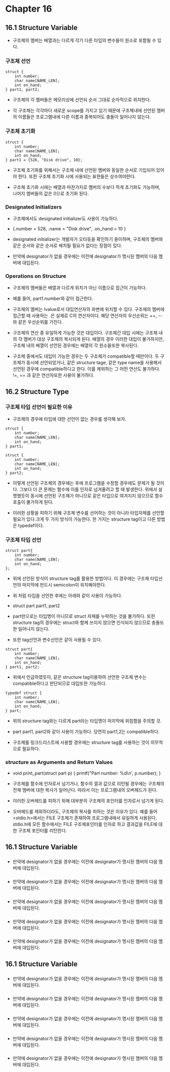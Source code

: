 # Chapter 16

## 16.1 Structure Variable

   - 구조체의 멤버는 배열과는 다르게 각기 다른 타입의 변수들이 원소로 포함될 수 있다. 

### 구조체 선언

	struct {
		int number;
		char name[NAME_LEN];
		int on_hand;
	} part1, part2;
	
   - 구조체의 각 멤버들은 메모리상에 선언되 순서 그대로 순차적으로 위치한다. 

   - 각 구조체는 각각마다 새로운 scope를 가지고 있기 때문에 구조체내에 선언된 멤버의 이름들은 프로그램내에 다른 이름과 중복되어도 충돌이 일어나지 않는다. 

### 구조체 초기화

	struct {
		int number;
		char name[NAME_LEN];
		int on_hand;
	} part1 = {526, "Disk drive", 10};

   - 구조체 초기화를 위해서는 구조체 내에 선언된 멤버와 동일한 순서로 기입되어 있어야 한다. 또한 구조체 초기화 시에 사용되는 표현들은 상수여야한다. 
   
   - 구조체 초기화 시에는 배열과 마찬가지로 멤버의 수보다 적게 초기화도 가능하며, 나머지 멤버들의 값은 0으로 초기화 된다. 
   
### Designated Initializers

   - 구조체에서도 designated initializer도 사용이 가능하다. 
   
   - {.number = 528, .name = "Disk drive", .on_hand = 10 }
   
   - designated initializer는 개발자가 오타등을 확인하기 용이하며, 구조체의 멤버와 같은 순서와 같은 순서로 배치될 필요가 없다는 장점이 있다. 
   
   - 만약에 designator가 없을 경우에는 이전에 designator가 명시된 멤버의 다음 멤버에 대입된다. 
   
### Operations on Structure

   - 구조체의 멤버들은 배열과 다르게 위치가 아닌 이름으로 접근이 가능하다. 
   
   - 예를 들어, part1.number와 같이 접근한다. 
   
   - 구조체의 멤버는 lvalue로서 대입연산자의 좌변에 위치할 수 있다. 구조체의 멤버에 접근할 때 사용하는 .은 실제로 C의 연산자이다. 해당 연산자의 우선순위는 ++, --와 같은 우선순위를 가진다. 
   
   - 구조체의 연산 중 유일하게 가능한 것은 대입이다. 구조체간 대입 시에는 구조체 내의 각 멤버가 대상 구조체의 복사되게 된다. 배열의 경우 이러한 대입이 불가하지만, 구조체 내의 배열이 선언된 경우에는 배열의 각 원소들또한 복사된다. 

   - 구조체 중에서도 대입이 가능한 경우는 두 구조체가 compatible할 때만이다. 두 구조체가 동시에 선언되었거나, 같은 structure tage, 같은 type name을 사용해서 선언된 경우에 compatible하다고 한다. 이를 제외하는 그 어떤 연산도 불가하다. !=, == 과 같은 연산자또한 사용이 불가하다.   
   
## 16.2 Structure Type

### 구조체 타입 선언이 필요한 이유

   - 구조체의 경우에 타입에 대한 선언이 없는 경우를 생각해 보자.
   
	struct {
		int number;
		char name[NAME_LEN];
		int on_hand;
	} part1;

	struct {
		int number;
		char name[NAME_LEN];
		int on_hand;
	} part2;

   - 이렇게 선언된 구조체의 경우에는 후에 프로그램을 수정할 경우에도 문제가 될 것이다. 그보다 더 큰 문제는 함수에 이를 인자로 넘겨줄려고 할 때 발생한다. 위에서 설명했듯이 동시에 선언된 구조체가 아니므로 같은 타입으로 여겨지지 않으므로 함수 호출이 불가하게 된다. 
   
   - 이러한 상황을 피하기 위해 구조체 변수를 선어하는 것이 아니라 타입자체를 선언할 필요가 있다.크게 두 가지 방식이 가능한다. 한 가지는 structure tag이고 다른 방법은 typedef이다.  
   
### 구조체 타입 선언

	struct part{
		int number;
		char name[NAME_LEN];
		int on_hand;
	};

   - 위에 선언된 방식이 structure tag를 활용한 방법이다. 이 경우에는 구조체 타입선언의 마지막에 만드시 semicolon이 위치해야한다.  
   
   - 위 처럼 타입을 선언한 후에는 아래와 같이 사용이 가능하다. 

   - struct part part1, part2 
 
   - part만으로는 타입명이 아니므로 struct 자체를 누락하는 것을 불가하다. 또한 structure tag의 경우에는 struct와 함께 쓰이지 않으면 인식되지 않으므로 충돌또한 일어나지 않는다. 

   - 또한 tag선언과 변수선언은 같이 사용될 수 있다. 

	struct part{
		int number;
		char name[NAME_LEN];
		int on_hand;
	} part1, part2;
	
   - 위에서 언급하였듯이, 같은 structure tag이용하여 선언한 구조체 변수는 compatible하다고 판단되므로 대입또한 가능하다. 
   
	typedef struct {
		int number;
		char name[NAME_LEN];
		int on_hand;
	} part;
	
   - 위의 structure tag와는 다르게 part라는 타입명이 마지막에 위침함을 주의할 것.  

   - part part1, part2와 같이 사용이 가능하다. 당연히 part1,2는 compatible하다. 
   
   - 구조체를 링크드리스트에 사용할 경우에는 structure tag를 사용하는 것이 의무적으로 필요하다. 
   
### structure as Arguments and Return Values

   - void print_part(struct part p) {
	   printf("Part number: %d\n', p.number);
	 }

   - 구조체를 함수에 인자로서 넘기거나, 함수의 결과 값으로 리턴될 경우에는 구조체의 전체 멤버에 대한 복사가 일어난다. 따라서 이는 프로그램내의 오버헤드가 된다. 

   - 이러한 오버헤드를 피하기 위해 대부분의 구조체의 포인터를 인자로서 넘기게 된다. 

   - 오버헤드를 제외하더라도, 구조체의 복사를 피하는 것은 이유가 있다. 예를 들어 <stdio.h>에서는 FILE 구조체가 존재하여 프로그램내에서 유일하게 사용된다. stdio.h에 모든 함수에서는 FILE 구조체포인터를 인자로 하고 결과값을 FILE에 대한 구조체 포인터를 리턴한다. 

## 16.1 Structure Variable

###
   - 만약에 designator가 없을 경우에는 이전에 designator가 명시된 멤버의 다음 멤버에 대입된다. 
###

   - 만약에 designator가 없을 경우에는 이전에 designator가 명시된 멤버의 다음 멤버에 대입된다. 
###

   - 만약에 designator가 없을 경우에는 이전에 designator가 명시된 멤버의 다음 멤버에 대입된다. 
###

   - 만약에 designator가 없을 경우에는 이전에 designator가 명시된 멤버의 다음 멤버에 대입된다. 
###

   - 만약에 designator가 없을 경우에는 이전에 designator가 명시된 멤버의 다음 멤버에 대입된다. 

## 16.1 Structure Variable

###
   - 만약에 designator가 없을 경우에는 이전에 designator가 명시된 멤버의 다음 멤버에 대입된다. 
###

   - 만약에 designator가 없을 경우에는 이전에 designator가 명시된 멤버의 다음 멤버에 대입된다. 
###

   - 만약에 designator가 없을 경우에는 이전에 designator가 명시된 멤버의 다음 멤버에 대입된다. 
###

   - 만약에 designator가 없을 경우에는 이전에 designator가 명시된 멤버의 다음 멤버에 대입된다. 
###

   - 만약에 designator가 없을 경우에는 이전에 designator가 명시된 멤버의 다음 멤버에 대입된다. 
